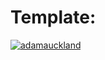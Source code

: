 # Template:
[![adamauckland](https://circleci.com/gh/adamauckland/PyJsArray.svg?style=svg)](https://github.com/adamauckland/PyJsArray)
